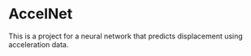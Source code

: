 # AccelNet
This is a project for a neural network that predicts displacement using acceleration data.
